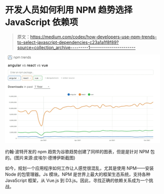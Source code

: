 # 开发人员如何利用 NPM 趋势选择 JavaScript 依赖项

> 原文：<https://medium.com/codex/how-developers-use-npm-trends-to-select-javascript-dependencies-c23a1a1f8f89?source=collection_archive---------1----------------------->

![](img/5fe134b99bfe3fe23a38ca73b3fc13a8.png)

约翰·波特开发的 npm 趋势为谷歌趋势创建了同样的图表，但是是针对 NPM 包的。(图片来源:皮埃尔·德博伊斯截图)

如今，规划一个应用程序如何工作让人感觉很混乱，尤其是使用 NPM——安装 Node 的包管理器。Js 模块。NPM 是世界上最大的框架生态系统，支持各种 JavaScript 框架，从 Vue.js 到 D3.js。因此，寻找正确的依赖关系成为一个挑战。